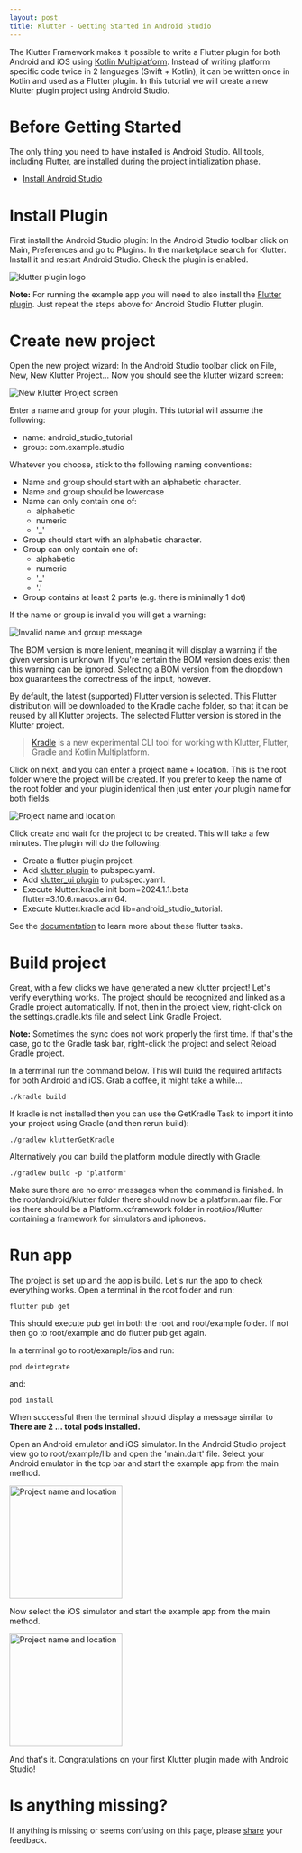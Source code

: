 ```yaml
---  
layout: post  
title: Klutter - Getting Started in Android Studio
---  
```


The Klutter Framework makes it possible to write a Flutter plugin for both Android
and iOS using [Kotlin Multiplatform](https://kotlinlang.org/docs/multiplatform.html).
Instead of writing platform specific code twice in 2 languages (Swift + Kotlin),
it can be written once in Kotlin and used as a Flutter plugin. In this tutorial
we will create a new Klutter plugin project using Android Studio.

# Before Getting Started
The only thing you need to have installed is Android Studio. All tools, including Flutter,
are installed during the project initialization phase.
- [Install Android Studio](https://developer.android.com/studio/preview)

# Install Plugin
First install the Android Studio plugin: In the Android Studio toolbar click on Main, Preferences and go to Plugins. 
In the marketplace search for Klutter. Install it and restart Android Studio. Check the plugin is enabled.

<img src="https://raw.githubusercontent.com/buijs-dev/website/master/images/klutter_3_img_0.png" alt="klutter plugin logo" />

**Note:** For running the example app you will need to also install the 
[Flutter plugin](https://github.com/flutter/flutter-intellij). Just repeat the steps above for Android Studio Flutter plugin.

# Create new project
Open the new project wizard: In the Android Studio toolbar click on File, New, New Klutter Project...
Now you should see the klutter wizard screen:

<img src="https://raw.githubusercontent.com/buijs-dev/website/master/images/klutter_3_img_1.png" alt="New Klutter Project screen" />

Enter a name and group for your plugin. This tutorial will assume the following:
- name: android_studio_tutorial
- group: com.example.studio

Whatever you choose, stick to the following naming conventions:
* Name and group should start with an alphabetic character.
* Name and group should be lowercase
* Name can only contain one of:
    * alphabetic
    * numeric
    * '_'
* Group should start with an alphabetic character.
* Group can only contain one of:
    * alphabetic
    * numeric
    * '_'
    * '.'
* Group contains at least 2 parts (e.g. there is minimally 1 dot)

If the name or group is invalid you will get a warning:

<img src="https://raw.githubusercontent.com/buijs-dev/website/master/images/klutter_4_img_1.png" alt="Invalid name and group message" />

The BOM version is more lenient, meaning it will display a warning if the given version is unknown.
If you're certain the BOM version does exist then this warning can be ignored.
Selecting a BOM version from the dropdown box guarantees the correctness of the input, however.

By default, the latest (supported) Flutter version is selected. This Flutter
distribution will be downloaded to the Kradle cache folder, so that it
can be reused by all Klutter projects. The selected Flutter version is stored
in the Klutter project.

>[Kradle](https://buijs.dev/kradle-1/) is a new experimental CLI tool for working with
> Klutter, Flutter, Gradle and Kotlin Multiplatform.

Click on next, and you can enter a project name + location. This is the root folder
where the project will be created. If you prefer to keep the name of the root folder
and your plugin identical then just enter your plugin name for both fields.

<img src="https://raw.githubusercontent.com/buijs-dev/website/master/images/klutter_4_img_2.png" alt="Project name and location" />

Click create and wait for the project to be created. This will take a few minutes. The plugin
will do the following:
- Create a flutter plugin project.
- Add [klutter plugin](https://pub.dev/packages/klutter) to pubspec.yaml.
- Add [klutter_ui plugin](https://pub.dev/packages/klutter_ui) to pubspec.yaml.
- Execute klutter:kradle init bom=2024.1.1.beta flutter=3.10.6.macos.arm64.
- Execute klutter:kradle add lib=android_studio_tutorial.

See the [documentation](https://github.com/buijs-dev/klutter-dart) to learn more about these flutter tasks.

# Build project
Great, with a few clicks we have generated a new klutter project! Let's verify everything works.
The project should be recognized and linked as a Gradle project automatically. If not, then
in the project view, right-click on the settings.gradle.kts file and select Link Gradle Project.

**Note:**
Sometimes the sync does not work properly the first time. If that's the case, go to the Gradle task bar,
right-click the project and select Reload Gradle project.

In a terminal run the command below. This will build the required artifacts for both Android and iOS.
Grab a coffee, it might take a while...

```shell
./kradle build
```

If kradle is not installed then you can use the GetKradle Task to
import it into your project using Gradle (and then rerun build):

```shell
./gradlew klutterGetKradle
```

Alternatively you can build the platform module directly with Gradle:

```shell
./gradlew build -p "platform"
```

Make sure there are no error messages when the command is finished.
In the root/android/klutter
folder there should now be a platform.aar file. For ios there
should be a Platform.xcframework folder in root/ios/Klutter containing
a framework for simulators and iphoneos.

# Run app
The project is set up and the app is build. Let's run the app
to check everything works. Open a terminal in the root folder
and run:

```shell
flutter pub get
```
This should execute pub get in both the root and root/example
folder. If not then go to root/example and do flutter pub get again.

In a terminal go to root/example/ios
and run:

```shell 
pod deintegrate
```

and:

```shell 
pod install
```

When successful then the terminal should display a message similar
to **There are 2 ... total pods installed.**

Open an Android emulator and iOS simulator. In the Android Studio
project view go to root/example/lib and open the 'main.dart' file.
Select your Android emulator in the top bar and start the example
app from the main method.

<img src="https://raw.githubusercontent.com/buijs-dev/website/master/images/klutter_3_img_4.png" alt="Project name and location" width="200"/>

Now select the iOS simulator and start the example app from the main
method.

<img src="https://raw.githubusercontent.com/buijs-dev/website/master/images/klutter_3_img_5.png" alt="Project name and location" width="200"/>

And that's it. Congratulations on your first Klutter plugin
made with Android Studio!

# Is anything missing?
If anything is missing or seems confusing on this page,
please [share](https://github.com/buijs-dev/klutter/issues/new/choose) your feedback.